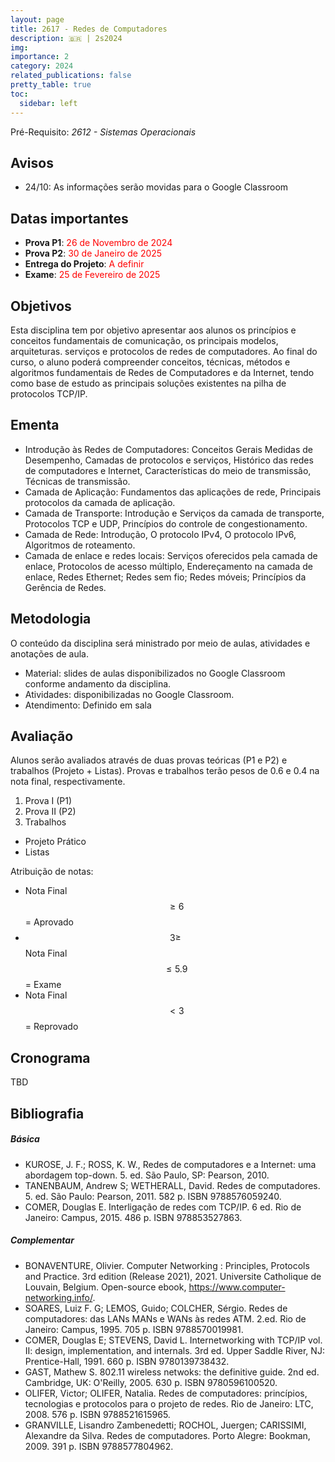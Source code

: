```yaml
---
layout: page
title: 2617 - Redes de Computadores
description: 🇧🇷 | 2s2024
img: 
importance: 2
category: 2024
related_publications: false
pretty_table: true
toc:
  sidebar: left
---
```


Pré-Requisito: *2612 - Sistemas Operacionais*

## Avisos
- 24/10: As informações serão movidas para o Google Classroom

## Datas importantes
- **Prova P1**: <span style="color:red">26 de Novembro de 2024</span>
- **Prova P2**: <span style="color:red">30 de Janeiro de 2025</span>
- **Entrega do Projeto**: <span style="color:red">A definir</span>
- **Exame**: <span style="color:red">25 de Fevereiro de 2025</span>

## Objetivos
Esta disciplina tem por objetivo apresentar aos alunos os princípios e conceitos fundamentais de comunicação, os principais modelos, arquiteturas. serviços e protocolos de redes de computadores. Ao final do curso, o aluno poderá compreender conceitos, técnicas, métodos e algoritmos fundamentais de Redes de Computadores e da Internet, tendo como base de estudo as principais soluções existentes na pilha de protocolos TCP/IP.

## Ementa
- Introdução às Redes de Computadores: Conceitos Gerais Medidas de Desempenho, Camadas de protocolos e serviços, Histórico das redes de computadores e Internet, Características do meio de transmissão, Técnicas de transmissão.
- Camada de Aplicação: Fundamentos das aplicações de rede, Principais protocolos da camada de aplicação.
- Camada de Transporte: Introdução e Serviços da camada de transporte, Protocolos TCP e UDP, Princípios do controle de congestionamento.
- Camada de Rede: Introdução, O protocolo IPv4, O protocolo IPv6, Algoritmos de roteamento.
- Camada de enlace e redes locais: Serviços oferecidos pela camada de enlace, Protocolos de acesso múltiplo,
Endereçamento na camada de enlace, Redes Ethernet; Redes sem fio; Redes móveis; Princípios da Gerência de Redes.

## Metodologia
O conteúdo da disciplina será ministrado por meio de aulas, atividades e anotações de aula.

- Material: slides de aulas disponibilizados no Google Classroom conforme andamento da disciplina.
- Atividades: disponibilizadas no Google Classroom.
- Atendimento: Definido em sala
<!-- - Informar interesse previamente via e-mail <[joahannes@unifesp.br](mailto:joahannes@unifesp.br)>. -->

## Avaliação
Alunos serão avaliados através de duas provas teóricas (P1 e P2) e trabalhos (Projeto + Listas). Provas e trabalhos terão pesos de 0.6 e 0.4 na nota final, respectivamente.

1. Prova I (P1)
2. Prova II (P2)
3. Trabalhos
- Projeto Prático
- Listas

Atribuição de notas:

- Nota Final $$ \geq 6$$ = Aprovado
- $$3 \geq$$ Nota Final $$\leq 5.9$$ = Exame
- Nota Final $$ < 3$$ = Reprovado

## Cronograma

TBD

## Bibliografia

##### Básica
- KUROSE, J. F.; ROSS, K. W., Redes de computadores e a Internet: uma abordagem top-down. 5. ed. São Paulo, SP: Pearson, 2010.
- TANENBAUM, Andrew S; WETHERALL, David. Redes de computadores. 5. ed. São Paulo: Pearson, 2011. 582 p. ISBN 9788576059240.
- COMER, Douglas E. Interligação de redes com TCP/IP. 6 ed. Rio de Janeiro: Campus, 2015. 486 p. ISBN 978853527863.

##### Complementar
- BONAVENTURE, Olivier. Computer Networking : Principles, Protocols and Practice. 3rd edition (Release 2021), 2021. Universite Catholique de Louvain, Belgium. Open-source ebook, https://www.computer-networking.info/.
- SOARES, Luiz F. G; LEMOS, Guido; COLCHER, Sérgio. Redes de computadores: das LANs MANs e WANs às redes ATM. 2.ed. Rio de Janeiro: Campus, 1995. 705 p. ISBN 9788570019981.
- COMER, Douglas E; STEVENS, David L. Internetworking with TCP/IP vol. II: design, implementation, and internals. 3rd ed. Upper Saddle River, NJ: Prentice-Hall, 1991. 660 p. ISBN 9780139738432.
- GAST, Mathew S. 802.11 wireless netwoks: the definitive guide. 2nd ed. Cambridge, UK: O'Reilly, 2005. 630 p. ISBN 9780596100520.
- OLIFER, Victor; OLIFER, Natalia. Redes de computadores: princípios, tecnologias e protocolos para o projeto de redes. Rio de Janeiro: LTC, 2008. 576 p. ISBN 9788521615965.
- GRANVILLE, Lisandro Zambenedetti; ROCHOL, Juergen; CARISSIMI, Alexandre da Silva. Redes de computadores. Porto Alegre: Bookman, 2009. 391 p. ISBN 9788577804962.
